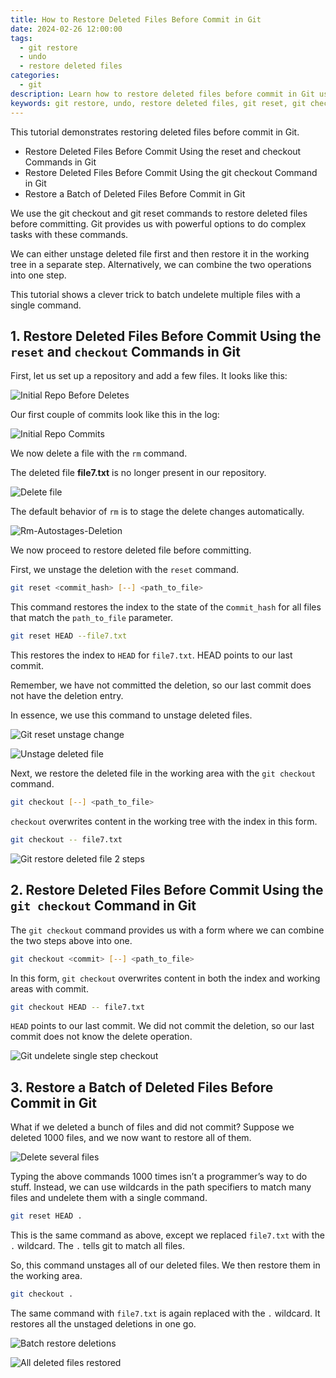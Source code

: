 ```yaml
---
title: How to Restore Deleted Files Before Commit in Git
date: 2024-02-26 12:00:00
tags: 
  - git restore
  - undo
  - restore deleted files
categories: 
  - git
description: Learn how to restore deleted files before commit in Git using the reset and checkout commands. We also show how to batch restore deleted files in Git.
keywords: git restore, undo, restore deleted files, git reset, git checkout
---
```


This tutorial demonstrates restoring deleted files before commit in Git.

- Restore Deleted Files Before Commit Using the reset and checkout Commands in Git
- Restore Deleted Files Before Commit Using the git checkout Command in Git
- Restore a Batch of Deleted Files Before Commit in Git

We use the git checkout and git reset commands to restore deleted files before committing. Git provides us with powerful options to do complex tasks with these commands.

We can either unstage deleted file first and then restore it in the working tree in a separate step. Alternatively, we can combine the two operations into one step.

This tutorial shows a clever trick to batch undelete multiple files with a single command.

## 1. Restore Deleted Files Before Commit Using the `reset` and `checkout` Commands in Git

First, let us set up a repository and add a few files. It looks like this:

![Initial Repo Before Deletes](/images/git/how-to-restore-deleted-files-before-commit-in-git/initial-repo-before-deletes.webp)

Our first couple of commits look like this in the log:

![Initial Repo Commits](/images/git/how-to-restore-deleted-files-before-commit-in-git/initial-repo-commits.webp)

We now delete a file with the `rm` command.

The deleted file **file7.txt** is no longer present in our repository.

![Delete file](/images/git/how-to-restore-deleted-files-before-commit-in-git/delete-file.webp)

The default behavior of `rm` is to stage the delete changes automatically.

![Rm-Autostages-Deletion](/images/git/how-to-restore-deleted-files-before-commit-in-git/rm-autostages-deletion.webp)

We now proceed to restore deleted file before committing.

First, we unstage the deletion with the `reset` command.

```bash
git reset <commit_hash> [--] <path_to_file>
```

This command restores the index to the state of the c`ommit_hash` for all files that match the `path_to_file` parameter.

```bash
git reset HEAD --file7.txt
```

This restores the index to `HEAD` for `file7.txt`. HEAD points to our last commit.

Remember, we have not committed the deletion, so our last commit does not have the deletion entry.

In essence, we use this command to unstage deleted files.

![Git reset unstage change](/images/git/how-to-restore-deleted-files-before-commit-in-git/git-reset-unstage-change.webp)

![Unstage deleted file](/images/git/how-to-restore-deleted-files-before-commit-in-git/unstage-deleted-file.webp)

Next, we restore the deleted file in the working area with the `git checkout` command.

``` bash
git checkout [--] <path_to_file>
```

`checkout` overwrites content in the working tree with the index in this form.

``` bash
git checkout -- file7.txt
```

![Git restore deleted file 2 steps](/images/git/how-to-restore-deleted-files-before-commit-in-git/git-restore-deleted-file-2-steps.webp)

## 2. Restore Deleted Files Before Commit Using the `git checkout` Command in Git

The `git checkout` command provides us with a form where we can combine the two steps above into one.

``` bash
git checkout <commit> [--] <path_to_file>
```

In this form, `git checkout` overwrites content in both the index and working areas with commit.

``` bash
git checkout HEAD -- file7.txt
```

`HEAD` points to our last commit. We did not commit the deletion, so our last commit does not know the delete operation.

![Git undelete single step checkout](/images/git/how-to-restore-deleted-files-before-commit-in-git/git-undelete-single-step-checkout.webp)


## 3. Restore a Batch of Deleted Files Before Commit in Git

What if we deleted a bunch of files and did not commit? Suppose we deleted 1000 files, and we now want to restore all of them.

![Delete several files](/images/git/how-to-restore-deleted-files-before-commit-in-git/delete-several-files.webp)

Typing the above commands 1000 times isn’t a programmer’s way to do stuff. Instead, we can use wildcards in the path specifiers to match many files and undelete them with a single command.

``` bash
git reset HEAD .
```

This is the same command as above, except we replaced `file7.txt` with the `.` wildcard. The `.` tells git to match all files.

So, this command unstages all of our deleted files. We then restore them in the working area.

``` bash
git checkout .
``` 

The same command with `file7.txt` is again replaced with the `.` wildcard. It restores all the unstaged deletions in one go.

![Batch restore deletions](/images/git/how-to-restore-deleted-files-before-commit-in-git/batch-restore-deletions.webp)

![All deleted files restored](/images/git/how-to-restore-deleted-files-before-commit-in-git/all-deleted-files-restored.webp)

<ins class="adsbygoogle"
    style="display:block"
    data-ad-format="autorelaxed"
    data-ad-client="ca-pub-7571918770474297"
    data-ad-slot="1223367746"></ins>
